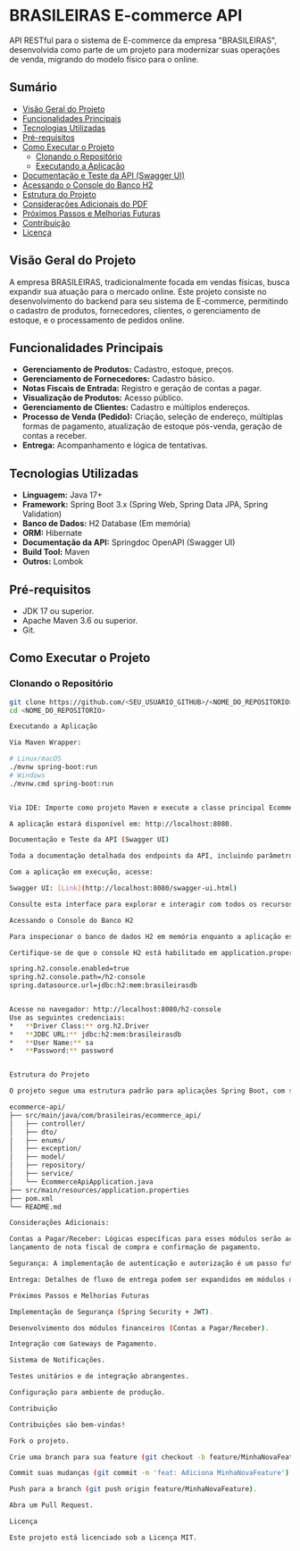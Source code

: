 # BRASILEIRAS E-commerce API

API RESTful para o sistema de E-commerce da empresa "BRASILEIRAS", desenvolvida como parte de um projeto para modernizar suas operações de venda, migrando do modelo físico para o online.

## Sumário

*   [Visão Geral do Projeto](#visão-geral-do-projeto)
*   [Funcionalidades Principais](#funcionalidades-principais-conforme-pdf)
*   [Tecnologias Utilizadas](#tecnologias-utilizadas)
*   [Pré-requisitos](#pré-requisitos)
*   [Como Executar o Projeto](#como-executar-o-projeto)
    *   [Clonando o Repositório](#clonando-o-repositório)
    *   [Executando a Aplicação](#executando-a-aplicação)
*   [Documentação e Teste da API (Swagger UI)](#documentação-e-teste-da-api-swagger-ui)
*   [Acessando o Console do Banco H2](#acessando-o-console-do-banco-h2)
*   [Estrutura do Projeto](#estrutura-do-projeto)
*   [Considerações Adicionais do PDF](#considerações-adicionais-do-pdf)
*   [Próximos Passos e Melhorias Futuras](#próximos-passos-e-melhorias-futuras)
*   [Contribuição](#contribuição)
*   [Licença](#licença)

## Visão Geral do Projeto

A empresa BRASILEIRAS, tradicionalmente focada em vendas físicas, busca expandir sua atuação para o mercado online. Este projeto consiste no desenvolvimento do backend para seu sistema de E-commerce, permitindo o cadastro de produtos, fornecedores, clientes, o gerenciamento de estoque, e o processamento de pedidos online.

## Funcionalidades Principais

*   **Gerenciamento de Produtos:** Cadastro, estoque, preços.
*   **Gerenciamento de Fornecedores:** Cadastro básico.
*   **Notas Fiscais de Entrada:** Registro e geração de contas a pagar.
*   **Visualização de Produtos:** Acesso público.
*   **Gerenciamento de Clientes:** Cadastro e múltiplos endereços.
*   **Processo de Venda (Pedido):** Criação, seleção de endereço, múltiplas formas de pagamento, atualização de estoque pós-venda, geração de contas a receber.
*   **Entrega:** Acompanhamento e lógica de tentativas.


## Tecnologias Utilizadas

*   **Linguagem:** Java 17+
*   **Framework:** Spring Boot 3.x (Spring Web, Spring Data JPA, Spring Validation)
*   **Banco de Dados:** H2 Database (Em memória)
*   **ORM:** Hibernate
*   **Documentação da API:** Springdoc OpenAPI (Swagger UI)
*   **Build Tool:** Maven
*   **Outros:** Lombok

## Pré-requisitos

*   JDK 17 ou superior.
*   Apache Maven 3.6 ou superior.
*   Git.

## Como Executar o Projeto

### Clonando o Repositório
```bash
git clone https://github.com/<SEU_USUARIO_GITHUB>/<NOME_DO_REPOSITORIO>.git
cd <NOME_DO_REPOSITORIO>

Executando a Aplicação

Via Maven Wrapper:

# Linux/macOS
./mvnw spring-boot:run
# Windows
./mvnw.cmd spring-boot:run


Via IDE: Importe como projeto Maven e execute a classe principal EcommerceApiApplication.java.

A aplicação estará disponível em: http://localhost:8080.

Documentação e Teste da API (Swagger UI)

Toda a documentação detalhada dos endpoints da API, incluindo parâmetros, corpos de requisição/resposta e a capacidade de testar os endpoints diretamente, está disponível através da interface do Swagger UI.

Com a aplicação em execução, acesse:

Swagger UI: [Link](http://localhost:8080/swagger-ui.html)

Consulte esta interface para explorar e interagir com todos os recursos da API (Produtos, Fornecedores, Clientes, Pedidos, etc.).

Acessando o Console do Banco H2

Para inspecionar o banco de dados H2 em memória enquanto a aplicação está rodando:

Certifique-se de que o console H2 está habilitado em application.properties:

spring.h2.console.enabled=true
spring.h2.console.path=/h2-console
spring.datasource.url=jdbc:h2:mem:brasileirasdb 


Acesse no navegador: http://localhost:8080/h2-console
Use as seguintes credenciais:
*   **Driver Class:** org.h2.Driver
*   **JDBC URL:** jdbc:h2:mem:brasileirasdb
*   **User Name:** sa
*   **Password:** password


Estrutura do Projeto

O projeto segue uma estrutura padrão para aplicações Spring Boot, com separação clara de responsabilidades entre controladores, serviços, repositórios, entidades e DTOs.

ecommerce-api/
├── src/main/java/com/brasileiras/ecommerce_api/
│   ├── controller/
│   ├── dto/
│   ├── enums/
│   ├── exception/
│   ├── model/
│   ├── repository/
│   ├── service/
│   └── EcommerceApiApplication.java
├── src/main/resources/application.properties
├── pom.xml
└── README.md

Considerações Adicionais:

Contas a Pagar/Receber: Lógicas específicas para esses módulos serão acionadas por eventos como 
lançamento de nota fiscal de compra e confirmação de pagamento.

Segurança: A implementação de autenticação e autorização é um passo futuro essencial.

Entrega: Detalhes de fluxo de entrega podem ser expandidos em módulos dedicados.

Próximos Passos e Melhorias Futuras

Implementação de Segurança (Spring Security + JWT).

Desenvolvimento dos módulos financeiros (Contas a Pagar/Receber).

Integração com Gateways de Pagamento.

Sistema de Notificações.

Testes unitários e de integração abrangentes.

Configuração para ambiente de produção.

Contribuição

Contribuições são bem-vindas!

Fork o projeto.

Crie uma branch para sua feature (git checkout -b feature/MinhaNovaFeature).

Commit suas mudanças (git commit -m 'feat: Adiciona MinhaNovaFeature').

Push para a branch (git push origin feature/MinhaNovaFeature).

Abra um Pull Request.

Licença

Este projeto está licenciado sob a Licença MIT.